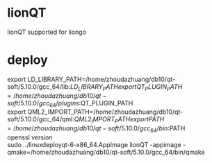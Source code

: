 # lionQT
lionQT supported for liongo

# deploy
export LD_LIBRARY_PATH=/home/zhoudazhuang/db10/qt-soft/5.10.0/gcc_64/lib:$LD_LIBRARY_PATH    
export QT_PLUGIN_PATH=/home/zhoudazhuang/db10/qt-soft/5.10.0/gcc_64/plugins:$QT_PLUGIN_PATH    
export QML2_IMPORT_PATH=/home/zhoudazhuang/db10/qt-soft/5.10.0/gcc_64/qml:$QML2_IMPORT_PATH    
export PATH=/home/zhoudazhuang/db10/qt-soft/5.10.0/gcc_64/bin:$PATH    
openssl version    
sudo ../linuxdeployqt-6-x86_64.AppImage lionQT -appimage -qmake=/home/zhoudazhuang/db10/qt-soft/5.10.0/gcc_64/bin/qmake    
